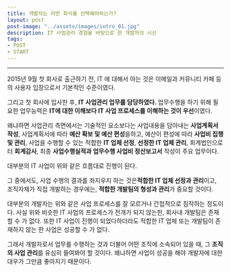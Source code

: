 ```yaml
---
title: 개발자는 어떤 회사를 선택해야하는가?
layout: post
post-image: "../assets/images/intro_01.jpg"
description: IT 사업관리 경험을 바탕으로 한 개발자의 시선
tags:
- POST
- START
---
```

---

2015년 9월 첫 회사로 출근하기 전, IT 에 대해서 아는 것은 이메일과 커뮤니티 카페 등의 사용자 입장으로서 기본적인 수준이였다.

그리고 첫 회사에 입사한 후, <strong>IT 사업관리 업무를 담당하였다. </strong>업무수행을 하기 위해 필요한 업무능력은 <strong>IT에 대한 이해보다 IT 사업 프로세스를 이해하는 것이 우선</strong>이였다.

왜냐하면 사업관리 측면에서는 기술적인 요소보다는 사업내용을 담아내는 <strong>사업계획서 작성</strong>, 사업계획서에 따라 <strong>예산 확보 및 예산 편성</strong>을하고, 예산이 편성에 따라 <strong>사업비 집행 및  관리</strong>, 사업을 수행할 수 있는 적합한 <strong>IT 업체 선정</strong>, <strong>선정한 IT 업체 관리</strong>, 회계법인으로터 <strong>회계감사</strong>, 최종 <strong>사업수행실적과 업무수행 사업비 정산보고서</strong> 작성이 주요 업무이다.

대부분의 IT 사업이 위와 같은 흐름대로 진행이 된다.

그 중에서도, 사업 수행의 결과를 좌지우지 하는 것은<strong>적합한 IT 업체 선정과 관리</strong>이고, 조직자체가 직접 개발하는 경우에는, <strong>적합한 개발팀의 형성과 관리</strong>가 중요할 것이다.

대부분의 개발자는 위와 같은 사업 프로세스를 잘 모르거나 간접적으로 짐작하는 정도이다. 사실 위와 비슷한 IT 사업의 프로세스가 전개가 되지 않는한, 회사내 개발팀은 존재할 수 가 없다. 또한 IT 사업이 진행이 되었다하더라도 적합한 IT 업체 또는 개발팀이 존재하지 않는 한 사업은 성공할 수 가 없다.

그래서 개발자로서 업무를 수행하는 것과 더불어 어떤 조직에 소속되어 있을 때, 그 <strong>조직의 사업 관리</strong>를 유심히 들여봐야 할 것이다. 왜냐하면 사업이 성공을 해야 개발자에 대한 대우가 그만큼 좋아지기 때문이다. 